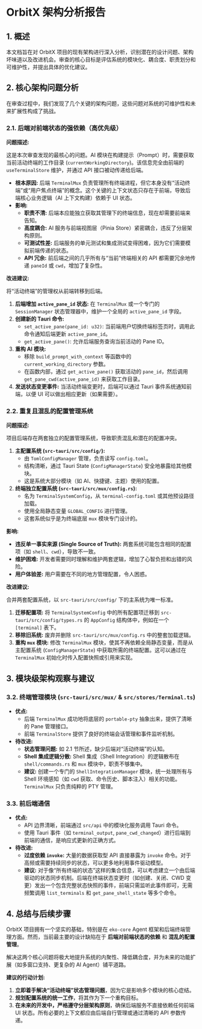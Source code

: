 # OrbitX 架构分析报告

## 1. 概述

本文档旨在对 OrbitX 项目的现有架构进行深入分析，识别潜在的设计问题、架构坏味道以及改进机会。审查的核心目标是评估系统的模块化、耦合度、职责划分和可维护性，并提出具体的优化建议。

## 2. 核心架构问题分析

在审查过程中，我们发现了几个关键的架构问题，这些问题对系统的可维护性和未来扩展性构成了挑战。

### 2.1. 后端对前端状态的强依赖（高优先级）

**问题描述:**

这是本次审查发现的最核心的问题。AI 模块在构建提示（Prompt）时，需要获取当前活动终端的工作目录 (`currentWorkingDirectory`)。该信息完全由前端的 `useTerminalStore` 维护，并通过 API 接口被动传递给后端。

- **根本原因:** 后端 `TerminalMux` 负责管理所有终端进程，但它本身没有“活动终端”或“用户焦点终端”的概念。这个关键的上下文状态只存在于前端，导致后端核心业务逻辑（AI 上下文构建）依赖于 UI 状态。
- **影响:**
  - **职责不清:** 后端本应能独立获取其管理下的终端信息，现在却需要前端来告知。
  - **高度耦合:** AI 服务与前端视图层（Pinia Store）紧密耦合，违反了分层架构原则。
  - **可测试性差:** 后端服务的单元测试和集成测试变得困难，因为它们需要模拟前端传递的状态。
  - **API 冗余:** 前后端之间的几乎所有与“当前”终端相关的 API 都需要冗余地传递 `paneId` 或 `cwd`，增加了复杂性。

**改进建议:**

将“活动终端”的管理权从前端转移到后端。

1.  **后端增加 `active_pane_id` 状态:** 在 `TerminalMux` 或一个专门的 `SessionManager` 状态管理器中，维护一个全局的 `active_pane_id` 字段。
2.  **创建新的 Tauri 命令:**
    - `set_active_pane(pane_id: u32)`: 当前端用户切换终端标签页时，调用此命令通知后端更新 `active_pane_id`。
    - `get_active_pane()`: 允许后端服务查询当前活动的 Pane ID。
3.  **重构 AI 模块:**
    - 移除 `build_prompt_with_context` 等函数中的 `current_working_directory` 参数。
    - 在函数内部，通过 `get_active_pane()` 获取活动的 `pane_id`，然后调用 `get_pane_cwd(active_pane_id)` 来获取工作目录。
4.  **发送状态变更事件:** 当活动终端变更时，后端可以通过 Tauri 事件系统通知前端，以便 UI 可以做出相应更新（如果需要）。

### 2.2. 重复且混乱的配置管理系统

**问题描述:**

项目后端存在两套独立的配置管理系统，导致职责混乱和潜在的配置冲突。

1.  **主配置系统 (`src-tauri/src/config/`):**
    - 由 `TomlConfigManager` 管理，负责读写 `config.toml`。
    - 结构清晰，通过 Tauri State (`ConfigManagerState`) 安全地暴露给其他模块。
    - 这是系统大部分模块（如 AI、快捷键、主题）使用的配置。
2.  **终端独立配置系统 (`src-tauri/src/mux/config.rs`):**
    - 名为 `TerminalSystemConfig`，从 `terminal-config.toml` 或其他预设路径加载。
    - 使用全局静态变量 `GLOBAL_CONFIG` 进行管理。
    - 这套系统似乎是为终端底层 `mux` 模块专门设计的。

**影响:**

- **违反单一事实来源 (Single Source of Truth):** 两套系统可能包含相同的配置项（如 `shell`、`cwd`），导致不一致。
- **维护困难:** 开发者需要同时理解和维护两套逻辑，增加了心智负担和出错的风险。
- **用户体验差:** 用户需要在不同的地方管理配置，令人困惑。

**改进建议:**

合并两套配置系统，以 `src-tauri/src/config/` 下的主系统为唯一标准。

1.  **迁移配置项:** 将 `TerminalSystemConfig` 中的所有配置项迁移到 `src-tauri/src/config/types.rs` 的 `AppConfig` 结构体中，例如在一个 `[terminal]` 表下。
2.  **移除旧系统:** 废弃并删除 `src-tauri/src/mux/config.rs` 中的整套加载逻辑。
3.  **重构 `mux` 模块:** 修改 `TerminalMux` 模块，使其不再依赖全局静态变量，而是从主配置系统 (`ConfigManagerState`) 中获取所需的终端配置。这可以通过在 `TerminalMux` 初始化时传入配置快照或引用来实现。

## 3. 模块级架构观察与建议

### 3.2. 终端管理模块 (`src-tauri/src/mux/` & `src/stores/Terminal.ts`)

- **优点:**
  - 后端 `TerminalMux` 成功地将底层的 `portable-pty` 抽象出来，提供了清晰的 Pane 管理接口。
  - 前端 `TerminalStore` 提供了良好的终端会话管理和事件监听机制。
- **待改进:**
  - **状态管理问题:** 如 2.1 节所述，缺少后端对“活动终端”的认知。
  - **Shell 集成逻辑分散:** Shell 集成（Shell Integration）的逻辑散布在 `shell/commands.rs` 和 `mux` 模块中，职责不够集中。
  - **建议:** 创建一个专门的 `ShellIntegrationManager` 模块，统一处理所有与 Shell 环境感知（如 `cwd` 获取、命令历史、脚本注入）相关的功能。`TerminalMux` 只负责纯粹的 PTY 管理。

### 3.3. 前后端通信

- **优点:**
  - API 边界清晰，前端通过 `src/api` 中的模块化服务调用 Tauri 命令。
  - 使用 Tauri 事件（如 `terminal_output`, `pane_cwd_changed`）进行后端到前端的通信，是响应式更新的正确方式。
- **待改进:**
  - **过度依赖 `invoke`:** 大量的数据获取型 API 直接暴露为 `invoke` 命令。对于高频或需要持续同步的状态，可以更多地利用事件驱动模型。
  - **建议:** 对于像“所有终端的状态”这样的集合信息，可以考虑建立一个由后端驱动的状态同步机制。后端在终端状态变更时（如创建、关闭、CWD 变更）发出一个包含完整状态快照的事件，前端只需监听此事件即可，无需频繁调用 `list_terminals` 和 `get_pane_shell_state` 等多个命令。

## 4. 总结与后续步骤

OrbitX 项目拥有一个坚实的基础，特别是在 `eko-core` Agent 框架和后端终端管理方面。然而，当前最主要的设计缺陷在于 **后端对前端状态的依赖** 和 **混乱的配置管理**。

解决这两个核心问题将极大地提升系统的内聚性、降低耦合度，并为未来的功能扩展（如多窗口支持、更复杂的 AI Agent）铺平道路。

**建议的行动计划:**

1.  **立即着手解决“活动终端”状态管理问题**，因为它是影响多个模块的核心症结。
2.  **规划配置系统的统一工作**，将其作为下一个重构目标。
3.  **在未来的开发中，严格遵守分层架构原则**，确保后端服务不直接依赖任何前端 UI 状态。所有必要的上下文都应由后端自行管理或通过清晰的 API 参数传递。
